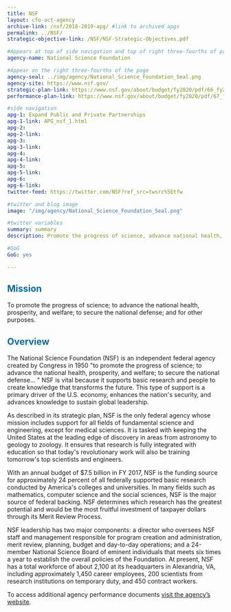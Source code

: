 ```yaml
---
title: NSF
layout: cfo-act-agency
archive-link: /nsf/2018-2019-apg/ #link to archived apgs
permalink: ../NSF/
strategic-objective-link: /NSF/NSF-Strategic-Objectives.pdf

#Appears at top of side navigation and top of right three-fourths of page
agency-name: National Science Foundation

#Appear on the right three-fourths of the page
agency-seal: ../img/agency/National_Science_Foundation_Seal.png
agency-site: https://www.nsf.gov/
strategic-plan-link: https://www.nsf.gov/about/budget/fy2020/pdf/66_fy2020.pdf
performance-plan-link: https://www.nsf.gov/about/budget/fy2020/pdf/67_fy2020.pdf

#side navigation
apg-1: Expand Public and Private Partnerships
apg-1-link: APG_nsf_1.html
apg-2:
apg-2-link:
apg-3:
apg-3-link:
apg-4:
apg-4-link:
apg-5:
apg-5-link:
apg-6:
apg-6-link:
twitter-feed: https://twitter.com/NSF?ref_src=twsrc%5Etfw

#twitter and blog image
image: "/img/agency/National_Science_Foundation_Seal.png"

#twitter variables
summary: summary
description: Promote the progress of science, advance national health, prosperity, and welfare, and secure the national defense.

#GoG
GoG: yes

---
```


<div class="usa-grid usa-graphic_list-row">
  <div class="usa-width-one-whole usa-media_block agency-page-section">
    <h2 style="color:#046b99;">Mission</h2>
    <p>To promote the progress of science; to advance the national health, prosperity, and welfare; to secure the national defense; and for other purposes.</p>
  </div>
</div>

<div class="usa-grid usa-graphic_list-row">
  <div class="usa-width-one-whole usa-media_block agency-page-section">
    <h2 style="color:#046b99;">Overview</h2>
    <p>The National Science Foundation (NSF) is an independent federal agency created by Congress in 1950 &quot;to promote the progress of science; to advance the national health, prosperity, and welfare; to secure the national defense&#x2026; &quot; NSF is vital because it supports basic research and people to create knowledge that transforms the future. This type of support is a primary driver of the U.S. economy, enhances the nation&apos;s security, and advances knowledge to sustain global leadership.
    </p>
    <p>As described in its strategic plan, NSF is the only federal agency whose mission includes support for all fields of fundamental science and engineering, except for medical sciences. It is tasked with keeping the United States at the leading edge of discovery in areas from astronomy to geology to zoology. It ensures that research is fully integrated with education so that today&apos;s revolutionary work will also be training tomorrow&apos;s top scientists and engineers.
    </p>
    <p>With an annual budget of $7.5 billion in FY 2017, NSF is the funding source for approximately 24 percent of all federally supported basic research conducted by America&apos;s colleges and universities. In many fields such as mathematics, computer science and the social sciences, NSF is the major source of federal backing. NSF determines which research has the greatest potential and would be the most fruitful investment of taxpayer dollars through its Merit Review Process.
    </p>
    <p>NSF leadership has two major components: a director who oversees NSF staff and management responsible for program creation and administration, merit review, planning, budget and day-to-day operations; and a 24-member National Science Board of eminent individuals that meets six times a year to establish the overall policies of the Foundation. At present, NSF has a total workforce of about 2,100 at its headquarters in Alexandria, VA, including approximately 1,450 career employees, 200 scientists from research institutions on temporary duty, and 450 contract workers.
    </p>
  </div>
</div>

<div class="usa-grid usa-graphic_list-row">
  <div class="usa-width-one-whole usa-media_block">
    <p>To access additional agency performance documents <a href="https://www.nsf.gov/about/performance/" target="_blank">visit the agency’s website</a>.</p>
  </div>
</div>
